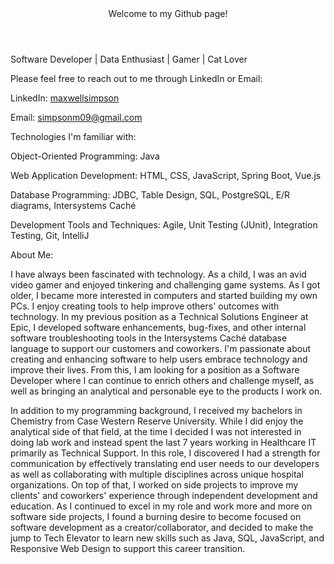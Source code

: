<header>Welcome to my Github page!</header>

<p>Software Developer | Data Enthusiast | Gamer | Cat Lover</p>

<p>Please feel free to reach out to me through LinkedIn or Email:</p>

<p>LinkedIn: <a href="https://www.linkedin.com/in/maxwellsimpson/">maxwellsimpson</a></p>
<p>Email: <a href="mailto:simpsonm09@gmail.com">simpsonm09@gmail.com</a></p>

<p>Technologies I'm familiar with:</p>

<p>Object-Oriented Programming: Java</p>
<p>Web Application Development: HTML, CSS, JavaScript, Spring Boot, Vue.js</p>
<p>Database Programming: JDBC, Table Design, SQL, PostgreSQL, E/R diagrams, Intersystems Caché</p>
<p>Development Tools and Techniques: Agile, Unit Testing (JUnit), Integration Testing, Git, IntelliJ</p>

<p>About Me:</p>

<p>I have always been fascinated with technology. As a child, I was an avid video gamer and enjoyed tinkering and challenging game systems. As I got older, I became more interested in computers and started building my own PCs. I enjoy creating tools to help improve others' outcomes with technology. In my previous position as a Technical Solutions Engineer at Epic, I developed software enhancements, bug-fixes, and other internal software troubleshooting tools in the Intersystems Caché database language to support our customers and coworkers. I'm passionate about creating and enhancing software to help users embrace technology and improve their lives. From this, I am looking for a position as a Software Developer where I can continue to enrich others and challenge myself, as well as bringing an analytical and personable eye to the products I work on.</p>

<p>In addition to my programming background, I received my bachelors in Chemistry from Case Western Reserve University. While I did enjoy the analytical side of that field, at the time I decided I was not interested in doing lab work and instead spent the last 7 years working in Healthcare IT primarily as Technical Support. In this role, I discovered I had a strength for communication by effectively translating end user needs to our developers as well as collaborating with multiple disciplines across unique hospital organizations. On top of that, I worked on side projects to improve my clients' and coworkers' experience through independent development and education. As I continued to excel in my role and work more and more on software side projects, I found a burning desire to become focused on software development as a creator/collaborator, and decided to make the jump to Tech Elevator to learn new skills such as Java, SQL, JavaScript, and Responsive Web Design to support this career transition.</p>

